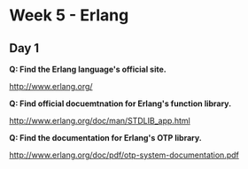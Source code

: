 Week 5 - Erlang
===============

Day 1
-----

__Q: Find the Erlang language's official site.__

http://www.erlang.org/


__Q: Find official docuemtnation for Erlang's function library.__

http://www.erlang.org/doc/man/STDLIB_app.html


__Q: Find the documentation for Erlang's OTP library.__

http://www.erlang.org/doc/pdf/otp-system-documentation.pdf